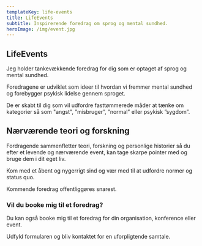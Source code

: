 ```yaml
---
templateKey: life-events
title: LifeEvents
subtitle: Inspirerende foredrag om sprog og mental sundhed.
heroImage: /img/event.jpg
---
```

## LifeEvents

Jeg holder tankevækkende foredrag for dig som er optaget af sprog og mental sundhed. 

Foredragene er udviklet som ideer til hvordan vi fremmer mental sundhed og forebygger psykisk lidelse gennem sproget.

De er skabt til dig som vil udfordre fasttømmerede måder at tænke om kategorier så som "angst", ”misbruger”, ”normal” eller psykisk ”sygdom”. 

## Nærværende teori og forskning

Fordragende sammenfletter teori, forskning og personlige historier så du efter et levende og nærværende event, kan tage skarpe pointer med og bruge dem i dit eget liv. 

Kom med et åbent og nygerrigt sind og vær med til at udfordre normer og status quo. 

Kommende foredrag offentliggøres snarest. 

### Vil du booke mig til et foredrag?

Du kan også booke mig til et foredrag for din organisation, konference eller event. 

Udfyld formularen og bliv kontaktet for en uforpligtende samtale.
